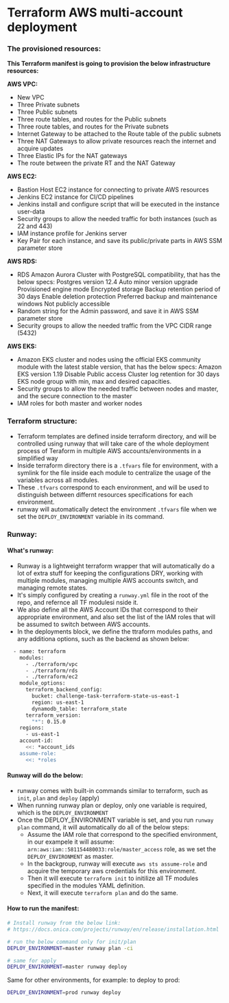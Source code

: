 # Terraform AWS multi-account deployment

### The provisioned resources:

**This Terraform manifest is going to provision the below infrastructure resources:**

**AWS VPC:**
* New VPC
* Three Private subnets
* Three Public subnets
* Three route tables, and routes for the Public subnets
* Three route tables, and routes for the Private subnets
* Internet Gateway to be attached to the Route table of the public subnets
* Three NAT Gateways to allow private resources reach the internet and acquire updates
* Three Elastic IPs for the NAT gateways
* The route between the private RT and the NAT Gateway


**AWS EC2:**
* Bastion Host EC2 instance for connecting to private AWS resources
* Jenkins EC2 instance for CI/CD pipelines
* Jenkins install and configure script that will be executed in the instance user-data
* Security groups to allow the needed traffic for both instances (such as 22 and 443)
* IAM instance profile for Jenkins server
* Key Pair for each instance, and save its public/private parts in AWS SSM parameter store

**AWS RDS:**
* RDS Amazon Aurora Cluster with PostgreSQL compatibility, that has the below specs:
	Postgres version 12.4
	Auto minor version upgrade
	Provisioned engine mode
	Encrypted storage
	Backup retention period of 30 days
	Enable deletion protection
	Preferred backup and maintenance windows
Not publicly accessible
* Random string for the Admin password, and save it in AWS SSM parameter store
* Security groups to allow the needed traffic from the VPC CIDR range (5432)

**AWS EKS:**
* Amazon EKS cluster and nodes using the official EKS community module with the latest stable version, that has the below specs:
	Amazon EKS version 1.19
	Disable Public access
	 Cluster log retention for 30 days
	EKS node group with min, max and desired capacities.
* Security groups to allow the needed traffic between nodes and master, and the secure connection to the master
* IAM roles for both master and worker nodes

### Terraform structure:
* Terraform templates are defined inside terraform directory, and will be controlled using runway that will take care of the whole deployment process of Teraform in multiple AWS accounts/environments in a simplified way
* Inside terraform directory there is a ```.tfvars``` file for environment, with a symlink  for the file inside each module to centralize the usage of the variables across all modules.
* These ```.tfvars``` correspond to each environment, and will be used to distinguish between differnt resources specifications for each environment.
* runway will automatically detect the environment ```.tfvars``` file when we set the ```DEPLOY_ENVIRONMENT``` variable in its command.

### Runway:
####  What's runway:
* Runway is a lightweight terraform wrapper that will automatically do a lot of extra stuff for keeping the configurations DRY, working with multiple modules, managing multiple AWS accounts switch, and managing remote states.
* It's simply configured by creating a ```runway.yml``` file in  the root of the repo, and refernce all TF modulesi nside it.
* We also define all the AWS Account IDs that correspond to their appropriate environment, and also set the list of the IAM roles that will be assumed to switch between AWS accounts.
* In the deployments block, we define the ttraform modules paths, and any additiona options, such as the backend as shown below:
```bash
  - name: terraform
    modules:
      - ./terraform/vpc
      - ./terraform/rds
      - ./terraform/ec2
    module_options:
      terraform_backend_config:
        bucket: challenge-task-terraform-state-us-east-1
        region: us-east-1
        dynamodb_table: terraform_state
      terraform_version:
        "*": 0.15.0
    regions:
      - us-east-1
    account-id:
      <<: *account_ids
    assume-role:
      <<: *roles
```

####  Runway will do the below:
*  runway comes with built-in commands similar to terraform, such as ```init```, ```plan``` and ```deploy``` (apply)
* When running runway plan or deploy, only one variable is required, which is the ```DEPLOY_ENVIRONMENT```
* Once the DEPLOY_ENVIRONMENT variable is set, and you run ```runway plan``` command, it will automatically do all of the below steps:
    * Assume the IAM role that correspond to the specified environment, in our exampele it will assume: ```arn:aws:iam::581154480033:role/master_access``` role, as we set the ```DEPLOY_ENVIRONMENT``` as master.
    * In the backgroup, runway will execute ```aws sts assume-role``` and acquire the temporary aws credentials for this environment.
    * Then it will execute ```terraform init``` to initilize all TF modules specified in the modules YAML definition.
    *  Next, it will execute ```terraform plan``` and do the same.


####  How to run the manifest:
```bash
# Install runway from the below link:
# https://docs.onica.com/projects/runway/en/release/installation.html
```
```bash
# run the below command only for init/plan
DEPLOY_ENVIRONMENT=master runway plan -ci
```
```bash
# same for apply
DEPLOY_ENVIRONMENT=master runway deploy
```
Same for other environments, for example: to deploy to prod:
```bash
DEPLOY_ENVIRONMENT=prod runway deploy
```
